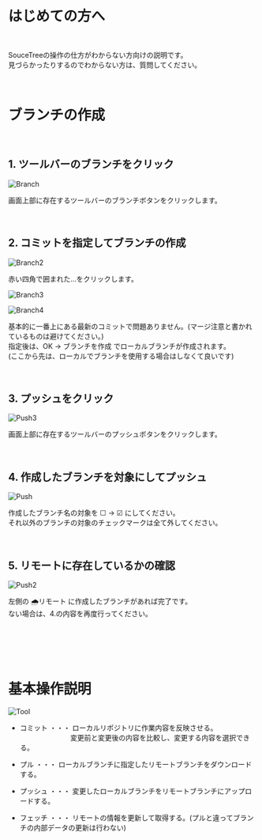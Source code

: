 # はじめての方へ
<br>

SouceTreeの操作の仕方がわからない方向けの説明です。  
見づらかったりするのでわからない方は、質問してください。

<br>

# ブランチの作成

<br>

## 1. ツールバーのブランチをクリック
![Branch](https://user-images.githubusercontent.com/29996418/99307820-62a53180-289a-11eb-8f7f-b901f09c4b84.jpg)

画面上部に存在するツールバーのブランチボタンをクリックします。  

<br>

## 2. コミットを指定してブランチの作成
![Branch2](https://user-images.githubusercontent.com/29996418/99309146-55894200-289c-11eb-9dcd-7beaac41ac93.jpg)

赤い四角で囲まれた...をクリックします。


![Branch3](https://user-images.githubusercontent.com/29996418/99309907-8a49c900-289d-11eb-9d30-d0cc2abd4882.jpg)

![Branch4](https://user-images.githubusercontent.com/29996418/99311370-d72e9f00-289f-11eb-97ab-09d659501eb9.jpg)

基本的に一番上にある最新のコミットで問題ありません。(マージ注意と書かれているものは避けてください。)  
指定後は、OK → ブランチを作成 でローカルブランチが作成されます。  
(ここから先は、ローカルでブランチを使用する場合はしなくて良いです)  

<br>

## 3. プッシュをクリック

![Push3](https://user-images.githubusercontent.com/29996418/99315847-a736ca00-28a6-11eb-8941-35cf904c5131.jpg)

画面上部に存在するツールバーのプッシュボタンをクリックします。  

<br>

## 4. 作成したブランチを対象にしてプッシュ

![Push](https://user-images.githubusercontent.com/29996418/99315121-7efa9b80-28a5-11eb-842a-fdffd53629d3.jpg)

作成したブランチ名の対象を ☐ → ☑ にしてください。  
それ以外のブランチの対象のチェックマークは全て外してください。  

<br>

## 5. リモートに存在しているかの確認

![Push2](https://user-images.githubusercontent.com/29996418/99315118-7dc96e80-28a5-11eb-96c2-aad467fbae79.jpg)

左側の 🌧リモート に作成したブランチがあれば完了です。  
ない場合は、4.の内容を再度行ってください。  

<br>
<br>
<br>
<br>

# 基本操作説明

![Tool](https://user-images.githubusercontent.com/29996418/99306910-27eec980-2899-11eb-9cf4-236f05f25776.jpg)


- コミット ・・・ ローカルリポジトリに作業内容を反映させる。  
　　　　　　　 変更前と変更後の内容を比較し、変更する内容を選択できる。  
        
- プル ・・・ ローカルブランチに指定したリモートブランチをダウンロードする。  

- プッシュ ・・・ 変更したローカルブランチをリモートブランチにアップロードする。  

- フェッチ ・・・ リモートの情報を更新して取得する。(プルと違ってブランチの内部データの更新は行わない)  


